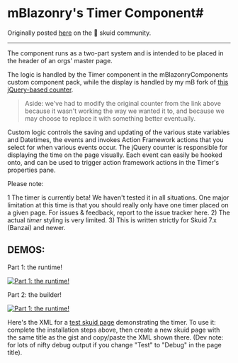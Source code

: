 # mBlazonry's Timer Component#

Originally posted [here](https://community.skuid.com/skuid/topics/timer-component-time-tasks-with-hooks-on-action-framework-events) on the :octopus: skuid community. 

----------

The component runs as a two-part system and is intended to be placed in the header of an orgs' master page. 

The logic is handled by the Timer component in the mBlazonryComponents custom component pack, while the display is handled by my mB fork of [this jQuery-based counter](https://sophilabs.github.io/jquery-counter/). 

> Aside: we've had to modify the original counter from the link above because it wasn't working the way we wanted it to, and because we may choose to replace it with something better eventually. 

Custom logic controls the saving and updating of the various state variables and Datetimes, the events and invokes Action Framework actions that you select for when various events occur. The jQuery counter is responsible for displaying the time on the page visually. Each event can easily be hooked onto, and can be used to trigger action framework actions in the Timer's properties pane.

Please note: 

1 The timer is currently beta! We haven't tested it in all situations. One major limitation at this time is that you should really only have one timer placed on a given page. For issues & feedback, report to the issue tracker here. 
2) The actual *timer* styling is very limited. 
3) This is written strictly for Skuid 7.x (Banzai) and newer. 

## DEMOS:  ##

Part 1: the runtime!

[![Part 1: the runtime!](http://img.youtube.com/vi/k0yAfYj-HJI/0.jpg)](https://youtu.be/k0yAfYj-HJI "Timer component - runtime demo!")

Part 2: the builder!

[![Part 1: the runtime!](http://img.youtube.com/vi/vJ2nSqk-kJs/0.jpg)](https://youtu.be/vJ2nSqk-kJs "Timer component - builder demo!")

Here's the XML for a [test skuid page](https://gist.github.com/aklef/fbf1fd4995e4d2bb25211410788f7f77) demonstrating the timer. To use it: complete the installation steps above, then create a new skuid page with the same title as the gist and copy/paste the XML shown there. 
(Dev note: for lots of nifty debug output if you change "Test" to "Debug" in the page title). 